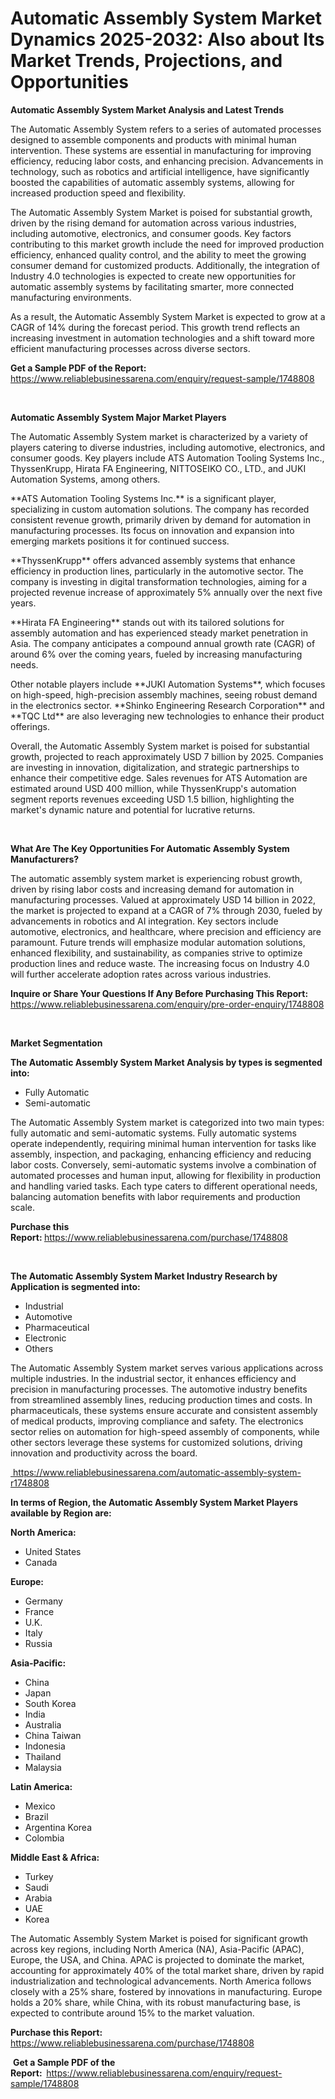 <p><h1>Automatic Assembly System Market Dynamics 2025-2032: Also about Its Market Trends, Projections, and Opportunities</h1></p><p><strong>Automatic Assembly System Market Analysis and Latest Trends</strong></p>
<p><p>The Automatic Assembly System refers to a series of automated processes designed to assemble components and products with minimal human intervention. These systems are essential in manufacturing for improving efficiency, reducing labor costs, and enhancing precision. Advancements in technology, such as robotics and artificial intelligence, have significantly boosted the capabilities of automatic assembly systems, allowing for increased production speed and flexibility.</p><p>The Automatic Assembly System Market is poised for substantial growth, driven by the rising demand for automation across various industries, including automotive, electronics, and consumer goods. Key factors contributing to this market growth include the need for improved production efficiency, enhanced quality control, and the ability to meet the growing consumer demand for customized products. Additionally, the integration of Industry 4.0 technologies is expected to create new opportunities for automatic assembly systems by facilitating smarter, more connected manufacturing environments.</p><p>As a result, the Automatic Assembly System Market is expected to grow at a CAGR of 14% during the forecast period. This growth trend reflects an increasing investment in automation technologies and a shift toward more efficient manufacturing processes across diverse sectors.</p></p>
<p><strong>Get a Sample PDF of the Report:&nbsp;</strong> <a href="https://www.reliablebusinessarena.com/enquiry/request-sample/1748808?utm_campaign=3060&utm_medium=2&utm_source=Github&utm_content=ia&utm_term=18042025&utm_id=automatic-assembly-system">https://www.reliablebusinessarena.com/enquiry/request-sample/1748808</a></p>
<p>&nbsp;</p>
<p><strong>Automatic Assembly System Major Market Players</strong></p>
<p><p>The Automatic Assembly System market is characterized by a variety of players catering to diverse industries, including automotive, electronics, and consumer goods. Key players include ATS Automation Tooling Systems Inc., ThyssenKrupp, Hirata FA Engineering, NITTOSEIKO CO., LTD., and JUKI Automation Systems, among others.</p><p>**ATS Automation Tooling Systems Inc.** is a significant player, specializing in custom automation solutions. The company has recorded consistent revenue growth, primarily driven by demand for automation in manufacturing processes. Its focus on innovation and expansion into emerging markets positions it for continued success.</p><p>**ThyssenKrupp** offers advanced assembly systems that enhance efficiency in production lines, particularly in the automotive sector. The company is investing in digital transformation technologies, aiming for a projected revenue increase of approximately 5% annually over the next five years.</p><p>**Hirata FA Engineering** stands out with its tailored solutions for assembly automation and has experienced steady market penetration in Asia. The company anticipates a compound annual growth rate (CAGR) of around 6% over the coming years, fueled by increasing manufacturing needs.</p><p>Other notable players include **JUKI Automation Systems**, which focuses on high-speed, high-precision assembly machines, seeing robust demand in the electronics sector. **Shinko Engineering Research Corporation** and **TQC Ltd** are also leveraging new technologies to enhance their product offerings.</p><p>Overall, the Automatic Assembly System market is poised for substantial growth, projected to reach approximately USD 7 billion by 2025. Companies are investing in innovation, digitalization, and strategic partnerships to enhance their competitive edge. Sales revenues for ATS Automation are estimated around USD 400 million, while ThyssenKrupp's automation segment reports revenues exceeding USD 1.5 billion, highlighting the market's dynamic nature and potential for lucrative returns.</p></p>
<p>&nbsp;</p>
<p><strong>What Are The Key Opportunities For Automatic Assembly System Manufacturers?</strong></p>
<p><p>The automatic assembly system market is experiencing robust growth, driven by rising labor costs and increasing demand for automation in manufacturing processes. Valued at approximately USD 14 billion in 2022, the market is projected to expand at a CAGR of 7% through 2030, fueled by advancements in robotics and AI integration. Key sectors include automotive, electronics, and healthcare, where precision and efficiency are paramount. Future trends will emphasize modular automation solutions, enhanced flexibility, and sustainability, as companies strive to optimize production lines and reduce waste. The increasing focus on Industry 4.0 will further accelerate adoption rates across various industries.</p></p>
<p><strong>Inquire or Share Your Questions If Any Before Purchasing This Report:</strong> <a href="https://www.reliablebusinessarena.com/enquiry/pre-order-enquiry/1748808?utm_campaign=3060&utm_medium=2&utm_source=Github&utm_content=ia&utm_term=18042025&utm_id=automatic-assembly-system">https://www.reliablebusinessarena.com/enquiry/pre-order-enquiry/1748808</a></p>
<p>&nbsp;</p>
<p><strong>Market Segmentation</strong></p>
<p><strong>The Automatic Assembly System Market Analysis by types is segmented into:</strong></p>
<p><ul><li>Fully Automatic</li><li>Semi-automatic</li></ul></p>
<p><p>The Automatic Assembly System market is categorized into two main types: fully automatic and semi-automatic systems. Fully automatic systems operate independently, requiring minimal human intervention for tasks like assembly, inspection, and packaging, enhancing efficiency and reducing labor costs. Conversely, semi-automatic systems involve a combination of automated processes and human input, allowing for flexibility in production and handling varied tasks. Each type caters to different operational needs, balancing automation benefits with labor requirements and production scale.</p></p>
<p><strong>Purchase this Report:&nbsp;</strong><a href="https://www.reliablebusinessarena.com/purchase/1748808?utm_campaign=3060&utm_medium=2&utm_source=Github&utm_content=ia&utm_term=18042025&utm_id=automatic-assembly-system">https://www.reliablebusinessarena.com/purchase/1748808</a></p>
<p>&nbsp;</p>
<p><strong>The Automatic Assembly System Market Industry Research by Application is segmented into:</strong></p>
<p><ul><li>Industrial</li><li>Automotive</li><li>Pharmaceutical</li><li>Electronic</li><li>Others</li></ul></p>
<p><p>The Automatic Assembly System market serves various applications across multiple industries. In the industrial sector, it enhances efficiency and precision in manufacturing processes. The automotive industry benefits from streamlined assembly lines, reducing production times and costs. In pharmaceuticals, these systems ensure accurate and consistent assembly of medical products, improving compliance and safety. The electronics sector relies on automation for high-speed assembly of components, while other sectors leverage these systems for customized solutions, driving innovation and productivity across the board.</p></p>
<p><a href="https://www.reliablebusinessarena.com/automatic-assembly-system-r1748808?utm_campaign=3060&utm_medium=2&utm_source=Github&utm_content=ia&utm_term=18042025&utm_id=automatic-assembly-system">&nbsp;https://www.reliablebusinessarena.com/automatic-assembly-system-r1748808</a></p>
<p><strong>In terms of Region, the Automatic Assembly System Market Players available by Region are:</strong></p>
<p>
    <p> <strong> North America: </strong>
        <ul>
            <li>United States</li>
            <li>Canada</li>
        </ul>
        </p> 
    <p> <strong> Europe: </strong>
        <ul>
            <li>Germany</li>
            <li>France</li>
            <li>U.K.</li>
            <li>Italy</li>
            <li>Russia</li>
        </ul>
        </p> 
    <p> <strong> Asia-Pacific: </strong>
        <ul>
            <li>China</li>
            <li>Japan</li>
            <li>South Korea</li>
            <li>India</li>
            <li>Australia</li>
            <li>China Taiwan</li>
            <li>Indonesia</li>
            <li>Thailand</li>
            <li>Malaysia</li>
        </ul>
        </p> 
    <p> <strong> Latin America: </strong>
        <ul>
            <li>Mexico</li>
            <li>Brazil</li>
            <li>Argentina Korea</li>
            <li>Colombia</li>
        </ul>
        </p> 
    <p> <strong> Middle East & Africa: </strong>
        <ul>
            <li>Turkey</li>
            <li>Saudi</li>
            <li>Arabia</li>
            <li>UAE</li>
            <li>Korea</li>
        </ul>
    </p>
    </p>
<p><p>The Automatic Assembly System Market is poised for significant growth across key regions, including North America (NA), Asia-Pacific (APAC), Europe, the USA, and China. APAC is projected to dominate the market, accounting for approximately 40% of the total market share, driven by rapid industrialization and technological advancements. North America follows closely with a 25% share, fostered by innovations in manufacturing. Europe holds a 20% share, while China, with its robust manufacturing base, is expected to contribute around 15% to the market valuation.</p></p>
<p><strong>Purchase this Report: </strong><a href="https://www.reliablebusinessarena.com/purchase/1748808?utm_campaign=3060&utm_medium=2&utm_source=Github&utm_content=ia&utm_term=18042025&utm_id=automatic-assembly-system">https://www.reliablebusinessarena.com/purchase/1748808</a></p>
<p>&nbsp;<strong>Get a Sample PDF of the Report:&nbsp;&nbsp;</strong><a href="https://www.reliablebusinessarena.com/enquiry/request-sample/1748808?utm_campaign=3060&utm_medium=2&utm_source=Github&utm_content=ia&utm_term=18042025&utm_id=automatic-assembly-system">https://www.reliablebusinessarena.com/enquiry/request-sample/1748808</a></p>
<p><strong></strong></p>
<p><p></p><p></p><p></p></p>
